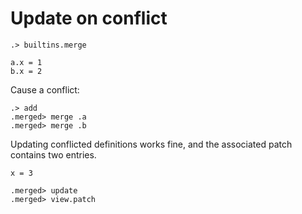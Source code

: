 # Update on conflict

```ucm:hide
.> builtins.merge
```

```unison
a.x = 1
b.x = 2
```

Cause a conflict:
```ucm
.> add
.merged> merge .a
.merged> merge .b
```

Updating conflicted definitions works fine, and the associated patch contains two entries.

```unison
x = 3
```

```ucm
.merged> update
.merged> view.patch
```
